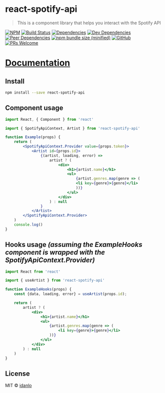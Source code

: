 ﻿# react-spotify-api

> This is a component library that helps you interact with the Spotify API

[![NPM](https://img.shields.io/npm/v/react-spotify-api.svg)](https://www.npmjs.com/package/react-spotify-api)
[![Build Status](https://travis-ci.com/idanlo/react-spotify-api.svg?branch=master)](https://travis-ci.com/idanlo/react-spotify-api)
[![Dependencies](https://david-dm.org/idanlo/react-spotify-api/status.svg)](https://david-dm.org/idanlo/react-spotify-api)
[![Dev Dependencies](https://david-dm.org/idanlo/react-spotify-api/dev-status.svg)](https://david-dm.org/idanlo/react-spotify-api?type=dev)
[![Peer Dependencies](https://david-dm.org/idanlo/react-spotify-api/peer-status.svg)](https://david-dm.org/idanlo/react-spotify-api?type=peer)
[![npm bundle size (minified)](https://img.shields.io/bundlephobia/min/react-spotify-api.svg)](https://www.npmjs.com/package/react-spotify-api)
[![GitHub](https://img.shields.io/github/license/idanlo/react-spotify-api.svg)](https://opensource.org/licenses/MIT)
[![PRs Welcome](https://img.shields.io/badge/prs-welcome-brightgreen.svg?style=flat-square)](http://makeapullrequest.com)

# [Documentation](https://idanlo.github.io/react-spotify-api/)

## Install

```bash
npm install --save react-spotify-api
```

## Component usage

```jsx
import React, { Component } from 'react'

import { SpotifyApiContext, Artist } from 'react-spotify-api'

function Example(props) {
    return (
        <SpotifyApiContext.Provider value={props.token}>
            <Artist id={props.id}>
                {(artist, loading, error) =>
                    artist ? (
                        <div>
                            <h1>{artist.name}</h1>
                            <ul>
                                {artist.genres.map(genre => (
                                <li key={genre}>{genre}</li>
                                ))}
                            </ul>
                        </div>
                    ) : null
                }
            </Artist>
        </SpotifyApiContext.Provider> 
    )
    console.log()
}
```

## Hooks usage *(assuming the ExampleHooks component is wrapped with the SpotifyApiContext.Provider)*
```jsx 
import React from 'react'

import { useArtist } from 'react-spotify-api'

function ExampleHooks(props) {
    const {data, loading, error} = useArtist(props.id);

    return (
        artist ? (
            <div>
                <h1>{artist.name}</h1>
                <ul>
                    {artist.genres.map(genre => (
                        <li key={genre}>{genre}</li>
                    ))}
                </ul>
            </div>
        ) : null
    )
}   
```
## License

MIT © [idanlo](https://github.com/idanlo)
